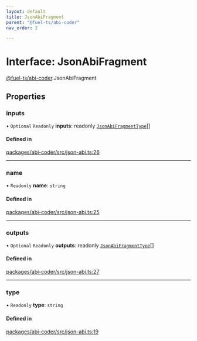 ```yaml
---
layout: default
title: JsonAbiFragment
parent: "@fuel-ts/abi-coder"
nav_order: 2

---
```


# Interface: JsonAbiFragment

[@fuel-ts/abi-coder](../index.md).JsonAbiFragment

## Properties

### inputs

• `Optional` `Readonly` **inputs**: readonly [`JsonAbiFragmentType`](JsonAbiFragmentType.md)[]

#### Defined in

[packages/abi-coder/src/json-abi.ts:26](https://github.com/FuelLabs/fuels-ts/blob/master/packages/abi-coder/src/json-abi.ts#L26)

___

### name

• `Readonly` **name**: `string`

#### Defined in

[packages/abi-coder/src/json-abi.ts:25](https://github.com/FuelLabs/fuels-ts/blob/master/packages/abi-coder/src/json-abi.ts#L25)

___

### outputs

• `Optional` `Readonly` **outputs**: readonly [`JsonAbiFragmentType`](JsonAbiFragmentType.md)[]

#### Defined in

[packages/abi-coder/src/json-abi.ts:27](https://github.com/FuelLabs/fuels-ts/blob/master/packages/abi-coder/src/json-abi.ts#L27)

___

### type

• `Readonly` **type**: `string`

#### Defined in

[packages/abi-coder/src/json-abi.ts:19](https://github.com/FuelLabs/fuels-ts/blob/master/packages/abi-coder/src/json-abi.ts#L19)
